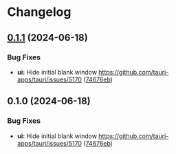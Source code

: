 # Changelog

## [0.1.1](https://github.com/bukowa/ck3oop/compare/ck3oop-ui-js-v0.1.0...ck3oop-ui-js-v0.1.1) (2024-06-18)


### Bug Fixes

* **ui:** Hide initial blank window https://github.com/tauri-apps/tauri/issues/5170 ([74676eb](https://github.com/bukowa/ck3oop/commit/74676ebce4a1ac4330ab62a5e522847cd2d96b62))

## 0.1.0 (2024-06-18)


### Bug Fixes

* **ui:** Hide initial blank window https://github.com/tauri-apps/tauri/issues/5170 ([74676eb](https://github.com/bukowa/ck3oop/commit/74676ebce4a1ac4330ab62a5e522847cd2d96b62))
